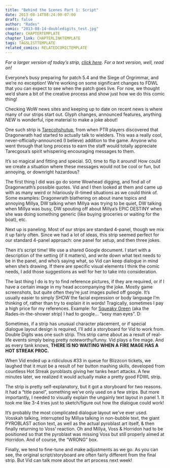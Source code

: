 ```yaml
---
title: "Behind the Scenes Part 1: Script"
date: 2013-08-14T08:24:00-07:00
draft: false
author: "Rades"
comic: "2013-08-14-doubledigits_test.jpg"
chapter: CHAPTERTEMPLATE
chapter_link: CHAPTERLINKTEMPLATE
tags: TAGSLISTTEMPLATE
related_comics: RELATEDCOMICTEMPLATE
---
```


*For a larger version of today’s strip, <a href="/images/post-images/script_med.jpg">click here</a>. For a text version, well, read on!*


Everyone’s busy preparing for patch 5.4 and the Siege of Orgrimmar, and we’re no exception! We’re working on some significant changes to FDWL that you can expect to see when the patch goes live. For now, we thought we’d share a bit of the creative process and show just how we do this comic thing!


Checking WoW news sites and keeping up to date on recent news is where many of our strips start out. Glyph changes, announced features, anything *NEW* is wonderful, ripe material to make a joke about!


One such strip is <a href="/comic/tarecohshutup">Tarecohshutup</a>, from when PTR players discovered that Dragonwrath had started to actually talk to wielders. This was a really cool, never-officially-announced (I believe) addition to the game. Anyone who went through that long process to earn the staff would totally appreciate Tarecgosa’s spirit whispering encouraging messages to them. 


It’s so magical and fitting and special. SO, time to flip it around! How could we create a situation where these messages would not be cool or fun, but annoying, or downright hazardous?


The first thing I did was go do some Wowhead digging, and find all of Dragonwrath’s possible quotes. Vid and I then looked at them and came up with as many weird or hilariously ill-timed situations as we could think of.  Some examples: Dragonwrath blathering on about inane topics and annoying Millya, DW talking when Millya was trying to be quiet, DW talking when Millya was busy, DW spouting off about Millya’s EPIC DESTINY when she was doing something generic (like buying groceries or waiting for the boat), etc.


Next up is paneling. Most of our strips are standard 4-panel, though we mix it up fairly often. Since we had a lot of ideas, this strip seemed perfect for our standard 4-panel approach: one panel for setup, and then three jokes. 


Then it’s script time! We use a shared Google document. I start with a description of the setting (if it matters), and write down what text needs to be in the panel, and who’s saying what, so Vid can keep dialogue in mind when she’s drawing. If there are specific visual elements I think the comic needs, I add those suggestions as well for her to take into consideration. 


The last thing I do is try to find reference pictures, if they are required, or if I have a certain image in my head accompanying the joke. Mostly game screenshots, but quite often they’re just images pulled off google. It’s usually easier to simply SHOW the facial expression or body language I’m thinking of, rather than try to explain it in words! Tragically, sometimes I pay a high price for my references. Example: for <a href="/comic/squeaky-green">Squeaky Green</a> (aka the Rades-in-the-shower strip) I had to google… “sexy man eyes”.  D:


Sometimes, if a strip has unusual character placement, or if special dialogue layout design is required, I’ll add a storyboard for Vid to work from. Double Digits was one such strip. This strip came about as a result of real-life events simply being pretty noteworthy/funny. Vid plays a fire mage. And as every tank knows, ****THERE IS NO WAITING WHEN A FIRE MAGE HAS A HOT STREAK PROC.****


When Vid ended up a ridiculous #33 in queue for Blizzcon tickets, we laughed that it must be a result of her button mashing skills, developed from countless Hot Streak pyroblasts giving her tanks heart attacks. A few minutes later, we realized it would actually make a pretty good FDWL strip. 


The strip is pretty self-explanatory, but it got a storyboard for two reasons. It had a “title panel”, something we’ve only used on a few strips. But more importantly, I needed to visually explain the ungainly text layout in panel 1. It took me like 3-4 tries just to sketch/figure out how the dialogue could work!


It’s probably the most complicated dialogue layout we’ve ever used. Vosskah talking, interrupted by Millya talking in non-bubble text, the giant PYROBLAST action text, as well as the actual pyroblast art itself, &amp; then finally returning to Voss’ reaction. Oh and Millya, Voss &amp; Horridon had to be positioned so that the pyroblast was missing Voss but still properly aimed at Horridon. And of course, the “WRONG” box.


Finally, we tend to fine-tune and make adjustments as we go. As you can see, the original script/storyboard are often fairly different from the final strip. But Vid can talk more about the art process next week! 


